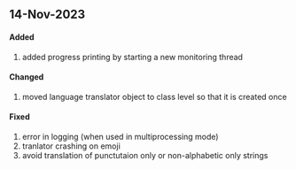 ## 14-Nov-2023

#### Added
1. added progress printing by starting a new monitoring thread

#### Changed
1. moved language translator object to class level so that it is created once

#### Fixed
1. error in logging (when used in multiprocessing mode)
2. tranlator crashing on emoji
3. avoid translation of punctutaion only or non-alphabetic only strings